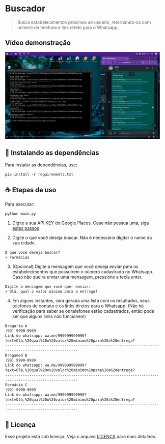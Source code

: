 # Buscador
> Busca estabelecimentos próximos ao usuário, retornando-os com número de telefone e link direto para o Whatsapp.

## Vídeo demonstração
[![Vídeo Demonstração](https://github.com/nicollecnunes/busca-perto-de-mim/blob/main/thumb.png)](https://www.linkedin.com/posts/activity-6935232142893326336-QT9C?utm_source=linkedin_share&utm_medium=member_desktop_web)

## 🚀 Instalando as dependências

Para instalar as dependências, use:
```
pip install -r requirements.txt 
```

## ☕ Etapas de uso
Para executar: 
```
python main.py
```

1. Digite a sua API KEY do Google Places. Caso não possua uma, siga <a href="https://www.youtube.com/watch?v=pHhIICVcI6s">estes passos</a>

2. Digite o que você deseja buscar. Não é necessário digitar o nome da sua cidade.

```
O que você deseja buscar?
> Farmácias
```

3. (Opcional) Digite a mensagem que você deseja enviar para os estabelecimentos que possuírem o número cadastrado no Whatsapp. Caso não queira enviar uma mensagem, pressione a tecla enter.
```
Digite a mensagem que você quer enviar:
> Olá, qual o valor mínimo para a entrega?
```
4. Em alguns instantes, será gerada uma lista com os resultados, seus telefones de contato e os links diretos para o Whatsapp. (Não há verificação para saber se os telefones estão cadastrados, então pode ser que alguns links não funcionem)

```
Drogaria A
(99) 9999-9999
Link do whatsapp: wa.me/999999999999?text=Olá,%20qual%20o%20valor%20mínimo%20para%20a%20entrega?
-------------------------------------------------------------------------------------------------------
Drogamed B
(99) 9999-9999
Link do whatsapp: wa.me/999999999999?text=Olá,%20qual%20o%20valor%20mínimo%20para%20a%20entrega?
-------------------------------------------------------------------------------------------------------
Farmácia C
(99) 9999-9999
Link do whatsapp: wa.me/999999999999?text=Olá,%20qual%20o%20valor%20mínimo%20para%20a%20entrega?
-------------------------------------------------------------------------------------------------------
```

## 📝 Licença

Esse projeto está sob licença. Veja o arquivo [LICENÇA](LICENSE.md) para mais detalhes.
